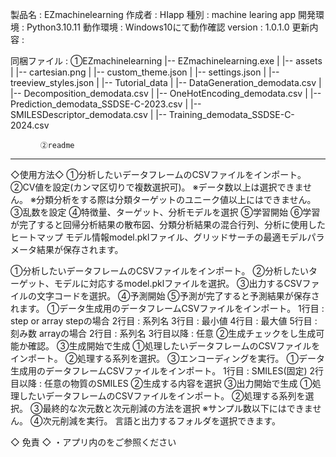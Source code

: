 製品名		 : EZmachinelearning
作成者		 : HIapp
種別		 : machine learing app
開発環境	 : Python3.10.11
動作環境	 : Windows10にて動作確認
version		 : 1.0.1.0
更新内容	 : 

同梱ファイル 	 : ①EZmachinelearning
			|-- EZmachinelearning.exe
			|
			|-- assets
			|   |-- cartesian.png
			|   |-- custom_theme.json
			|   |-- settings.json
			|   |-- treeview_styles.json
			|
			|-- Tutorial_data
			|   |-- DataGeneration_demodata.csv
			|   |-- Decomposition_demodata.csv
			|   |-- OneHotEncoding_demodata.csv
			|   |-- Prediction_demodata_SSDSE-C-2023.csv
			|   |-- SMILESDescriptor_demodata.csv
			|   |-- Training_demodata_SSDSE-C-2024.csv

		　 ②readme

--------------------
◇使用方法◇
<Training>
①分析したいデータフレームのCSVファイルをインポート。
②CV値を設定(カンマ区切りで複数選択可)。
※データ数以上は選択できません。
※分類分析をする際は分類ターゲットのユニーク値以上にはできません。
③乱数を設定
④特徴量、ターゲット、分析モデルを選択
⑤学習開始
⑥学習が完了すると回帰分析結果の散布図、分類分析結果の混合行列、分析に使用したヒートマップ
モデル情報model.pklファイル、グリッドサーチの最適モデルパラメータ結果が保存されます。

<Prediction>
①分析したいデータフレームのCSVファイルをインポート。
②分析したいターゲット、モデルに対応するmodel.pklファイルを選択。
③出力するCSVファイルの文字コードを選択。
④予測開始
⑤予測が完了すると予測結果が保存されます。

<DataGeneration>
①データ生成用のデータフレームCSVファイルをインポート。
1行目 : step or array
stepの場合
2行目 : 系列名
3行目 : 最小値
4行目 : 最大値
5行目 : 刻み数
arrayの場合
2行目 : 系列名
3行目以降 : 任意
②生成チェックをし生成可能か確認。
③生成開始で生成

<OneHotEncoding>
①処理したいデータフレームのCSVファイルをインポート。
②処理する系列を選択。
③エンコーディングを実行。

<SMILESDescriptor>
①データ生成用のデータフレームCSVファイルをインポート。
1行目 : SMILES(固定)
2行目以降 : 任意の物質のSMILES
②生成する内容を選択
③出力開始で生成

<Decomposition>
①処理したいデータフレームのCSVファイルをインポート。
②処理する系列を選択。
③最終的な次元数と次元削減の方法を選択
※サンプル数以下にはできません。
④次元削減を実行。

<Setting>
言語と出力するフォルダを選択できます。


◇ 免責 ◇
・アプリ内の<Setting>をご参照ください
